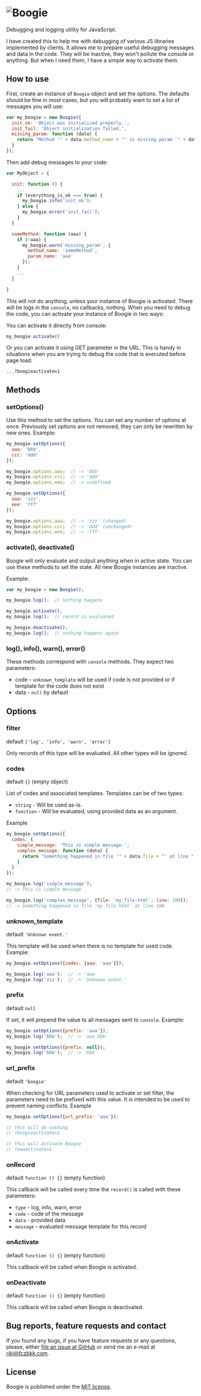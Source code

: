 # ![Boogie](assets/logo.png)

Debugging and logging utility for JavaScript.

I have created this to help me with debugging of various JS libraries implemented by clients. It allows me to prepare useful debugging messages and data in the code. They will be inactive, they won't pollute the console or anything. But when I need them, I have a simple way to activate them.

## How to use

First, create an instance of `Boogie` object and set the options. The defaults should be fine in most cases, but you will probably want to set a list of messages you will use:

```javascript
var my_boogie = new Boogie({
  init_ok: 'Object was initialized properly.',
  init_fail: 'Object initialization failed.',
  missing_param: function (data) {
    return "Method '" + data.method_name + "' is missing param `" + data.param_name + "`."
  }
});
```

Then add debug messages to your code:

```javascript
var MyObject = {

  init: function () {
    ...
    if (everything_is_ok === true) {
      my_boogie.info('init_ok');
    } else {
      my_boogie.error('init_fail');
    }
  }

  someMethod: function (aaa) {
    if (!aaa) {
      my_boogie.warn('missing_param', {
        method_name: 'someMethod',
        param_name: 'aaa'
      });
    }
    ...
  }

}
```

This will not do anything, unless your instance of Boogie is activated. There will be logs in the `console`, no callbacks, nothing. When you need to debug the code, you can activate your instance of Boogie in two ways:

You can activate it directly from console:

```javascript
my_boogie.activate()
```

Or you can activate it using GET parameter in the URL. This is handy in situations when you are trying to debug the code that is executed before page load:

```
...?boogieactivate=1
```

## Methods

### setOptions()

Use this method to set the options. You can set any number of options at once. Previously set options are not removed, they can only be rewritten by new ones. Example:

```javascript
my_boogie.setOptions({
  aaa: 'bbb',
  ccc: 'ddd'
});

my_boogie.options.aaa;  // -> 'bbb'
my_boogie.options.ccc;  // -> 'ddd'
my_boogie.options.eee;  // -> undefined

my_boogie.setOptions({
  aaa: 'zzz',
  eee: 'fff'
});

my_boogie.options.aaa;  // -> 'zzz' (changed)
my_boogie.options.ccc;  // -> 'ddd' (unchanged)
my_boogie.options.eee;  // -> 'fff'

```

### activate(), deactivate()

Boogie will only evaluate and output anything when in active state. You can use these methods to set the state. All new Boogie instances are inactive.

Example:

```javascript
var my_boogie = new Boogie();

my_boogie.log();  // nothing happens

my_boogie.activate();
my_boogie.log();  // record is evaluated

my_boogie.deactivate();
my_boogie.log();  // nothing happens again

```

### log(), info(), warn(), error()

These methods correspond with `console` methods. They expect two parameters:

- code - `unknown_template` will be used if code is not provided or if template for the code does not exist
- data - `null` by default

## Options

### filter

default `['log', 'info', 'warn', 'error']`

Only records of this type will be evaluated. All other types will be ignored.

### codes

default `{}` (empty object)

List of codes and associated templates. Templates can be of two types:

- `string` - Will be used as-is.
- `function` - Will be evaluated, using provided data as an argument.

Example

```javascript
my_boogie.setOptions({
  codes: {
    simple_message: 'This is simple message.',
    complex_message: function (data) {
      return "Something happened in file '" + data.file + "' at line " + data.line + ".";
    }
  }
});

my_boogie.log('simple_message');
// -> This is simple message.

my_boogie.log('complex_message', {file: 'my_file.html', line: 100});
// -> Something happened in file 'my_file.html' at line 100.
```

### unknown_template

default `'Unkonwn event.'`

This template will be used when there is no template for used code. Example:

```javascript
my_boogie.setOptions({codes: {aaa: 'aaa'}});

my_boogie.log('aaa');  // -> 'aaa'
my_boogie.log('zzz');  // -> 'Unknown event.'
```

### prefix

default `null`

If set, it will prepend the value to all messages sent to `console`. Example:

```javascript
my_boogie.setOptions({prefix: 'aaa'});
my_boogie.log('bbb');  // -> 'aaa bbb'

my_boogie.setOptions({prefix: null});
my_boogie.log('bbb');  // -> 'bbb'
```

### url_prefix

default `'boogie'`

When checking for URL parameters used to activate or set filter, the parameters need to be prefixed with this value. It is intended to be used to prevent naming conflicts. Example

```javascript
my_boogie.setOptions({url_prefix: 'aaa'});

// this will do nothing
// ?boogieactivate=1

// this will activate Boogie
// ?aaaactivate=1
```

### onRecord

default `function () {}` (empty function)

This callback will be called every time the `record()` is called with these parameters:

- `type` - log, info, warn, error
- `code` - code of the message
- `data` - provided data
- `message` - evaluated message template for this record

### onActivate

default `function () {}` (empty function)

This callback will be called when Boogie is activated.

### onDeactivate

default `function () {}` (empty function)

This callback will be called when Boogie is deactivated.

## Bug reports, feature requests and contact

If you found any bugs, if you have feature requests or any questions, please, either [file an issue at GitHub](https://github.com/fczbkk/boogie/issues) or send me an e-mail at [riki@fczbkk.com](mailto:riki@fczbkk.com).

## License

Boogie is published under the [MIT license](https://github.com/fczbkk/boogie/blob/master/LICENSE).
